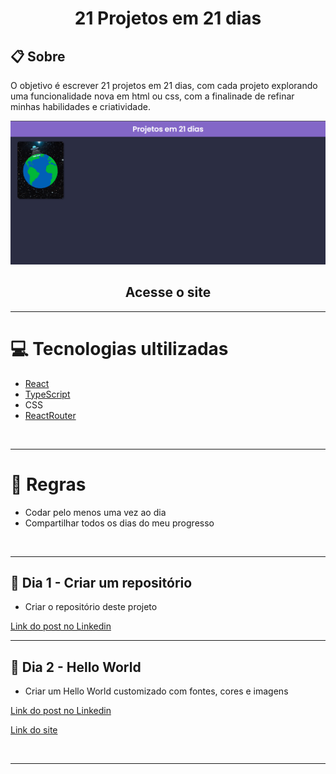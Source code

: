 <h1 align="center">21 Projetos em 21 dias</h1>

## 📋 Sobre

O objetivo é escrever 21 projetos em 21 dias, com cada projeto explorando uma funcionalidade nova em html ou css, com a finalinade de refinar minhas habilidades e criatividade.

<img src="./public/sitePrint.png">

<h2 align="center">
    <a>Acesse o site</a>
</h2>

---

# 💻 Tecnologias ultilizadas
- [React](https://pt-br.reactjs.org/)
- [TypeScript](https://www.typescriptlang.org/)
- CSS
- [ReactRouter](https://reactrouter.com/en/main)

<br>

---

# 🚫 Regras 

- Codar pelo menos uma vez ao dia
- Compartilhar todos os dias do meu progresso

<br>

---

## 💎 Dia 1 - Criar um repositório

- Criar o repositório deste projeto

<a href="https://www.linkedin.com/posts/%C3%A9rick-henrique-26a87b1b4_github-erickhenri21-days-projects-o-objetivos-activity-6986016532199825409-FzjG?utm_source=share&utm_medium=member_desktop">
    Link do post no Linkedin
</a>

<br>

---

## 💎 Dia 2 - Hello World

- Criar um Hello World customizado com fontes, cores e imagens

<a href="#">Link do post no Linkedin</a>

<a href="https://21-days-projects-jiqv.vercel.app/HelloWord">Link do site</a>

<br>

---